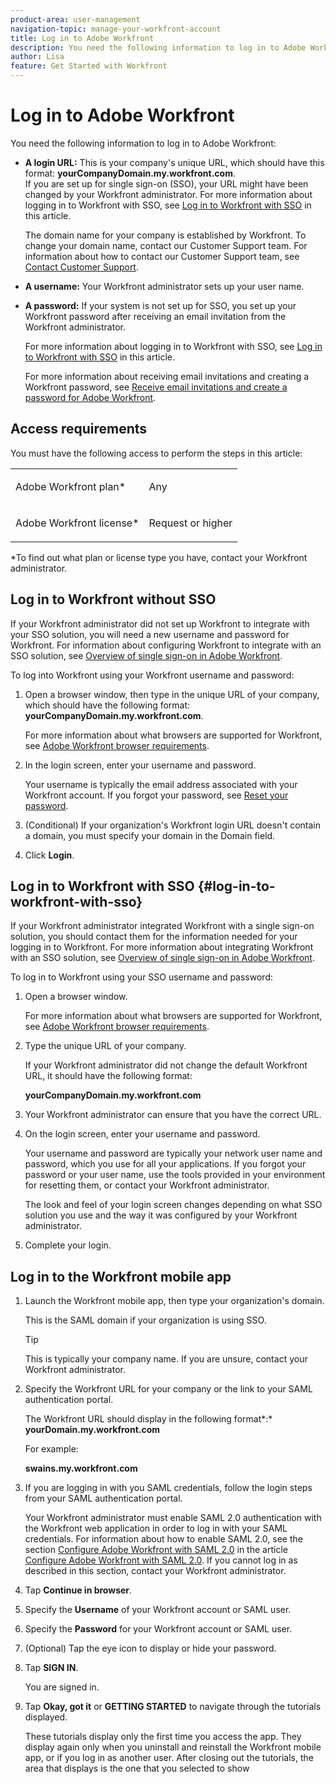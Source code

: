```yaml
---
product-area: user-management
navigation-topic: manage-your-workfront-account
title: Log in to Adobe Workfront
description: You need the following information to log in to Adobe Workfront - EDIT ME.
author: Lisa
feature: Get Started with Workfront
---
```


# Log in to Adobe Workfront

You need the following information to log in to Adobe Workfront:

* **A login URL:** This is your company's unique URL, which should have this format: **yourCompanyDomain.my.workfront.com**.  
  If you are set up for single sign-on (SSO), your URL might have been changed by your Workfront administrator. For more information about logging in to Workfront with SSO, see [Log in to Workfront with SSO](#log-in-to-workfront-with-sso) in this article.

  The domain name for your company is established by Workfront. To change your domain name, contact our Customer Support team. For information about how to contact our Customer Support team, see [Contact Customer Support](../../../workfront-basics/tips-tricks-and-troubleshooting/contact-customer-support.md).

* **A username:** Your Workfront administrator sets up your user name.
* **A password:** If your system is not set up for SSO, you set up your Workfront password after receiving an email invitation from the Workfront administrator.

  For more information about logging in to Workfront with SSO, see [Log in to Workfront with SSO](#log-in-to-workfront-with-sso) in this article.

  For more information about receiving email invitations and creating a Workfront password, see [Receive email invitations and create a password for Adobe Workfront](../../../workfront-basics/manage-your-account-and-profile/managing-your-workfront-account/receive-email-invitations.md).

## Access requirements

You must have the following access to perform the steps in this article:

<table style="table-layout:auto"> 
 <col> 
 </col> 
 <col> 
 </col> 
 <tbody> 
  <tr> 
   <td role="rowheader">Adobe Workfront plan*</td> 
   <td> <p>Any</p> </td> 
  </tr> 
  <tr> 
   <td role="rowheader">Adobe Workfront license*</td> 
   <td> <p>Request or higher</p> </td> 
  </tr> 
 </tbody> 
</table>

&#42;To find out what plan or license type you have, contact your Workfront administrator.

## Log in to Workfront without SSO

If your Workfront administrator did not set up Workfront to integrate with your SSO solution, you will need a new username and password for Workfront. For information about configuring Workfront to integrate with an SSO solution, see [Overview of single sign-on in Adobe Workfront](../../../administration-and-setup/add-users/single-sign-on/sso-in-workfront.md).

To log into Workfront using your Workfront username and password:

1. Open a browser window, then type in the unique URL of your company, which should have the following format: **yourCompanyDomain.my.workfront.com**.

   For more information about what browsers are supported for Workfront, see [Adobe Workfront browser requirements](../../../workfront-basics/workfront-browser-requirements.md).

1. In the login screen, enter your username and password.

   Your username is typically the email address associated with your Workfront account. If you forgot your password, see [Reset your password](../../../workfront-basics/manage-your-account-and-profile/managing-your-workfront-account/reset-your-password.md).

1. (Conditional) If your organization's Workfront login URL&nbsp;doesn't contain a domain, you must specify your domain in the Domain field.
1. Click **Login**.

## Log in to Workfront with SSO {#log-in-to-workfront-with-sso}

If your Workfront administrator integrated Workfront with a single sign-on solution, you should contact them for the information needed for your logging in to Workfront. For more information about integrating Workfront with an SSO solution, see [Overview of single sign-on in Adobe Workfront](../../../administration-and-setup/add-users/single-sign-on/sso-in-workfront.md).

To log in to Workfront using your SSO&nbsp;username and password:

1. Open a browser window.

   For more information about what browsers are supported for Workfront, see [Adobe Workfront browser requirements](../../../workfront-basics/workfront-browser-requirements.md).

1. Type the unique URL of your company.

   If your Workfront administrator did not change the default Workfront URL, it should have the following format:

   **yourCompanyDomain.my.workfront.com** 

1. Your Workfront administrator can ensure that you have the correct URL.
1. On the login screen, enter your username and password.

   Your username and password are typically&nbsp;your network user name and password, which you use for all your applications. If you forgot your password or your user name, use the tools provided in your environment for resetting them, or contact your Workfront administrator.

   The look and feel of your login screen changes depending on what SSO solution you use and the way it was configured by your Workfront administrator.&nbsp;

1. Complete your login.

## Log in to the Workfront mobile app

1. Launch the Workfront mobile app, then type your organization's domain.

   This is the SAML domain if your organization is using SSO.

   >[!TIP]
   >
   >This is typically your company name. If you are unsure, contact your Workfront administrator.

1. Specify the Workfront URL for your company or the link to your SAML authentication portal.

   The Workfront URL should display in the following format*:* 
   **yourDomain.my.workfront.com**

   For example:

   **swains.my.workfront.com** 

1. If you are logging in with you SAML credentials, follow the login steps from your SAML authentication portal.

   Your Workfront administrator must enable SAML 2.0 authentication with the Workfront web application in order to log in with your SAML credentials. For information about how to enable SAML 2.0, see the section [Configure Adobe Workfront with SAML 2.0](../../../administration-and-setup/add-users/single-sign-on/configure-workfront-saml-2.md#saml-with-workfront-web-app) in the article [Configure Adobe Workfront with SAML 2.0](../../../administration-and-setup/add-users/single-sign-on/configure-workfront-saml-2.md). If you cannot log in as described in this section, contact your Workfront administrator.

1. Tap **Continue in browser**.
1. Specify the **Username** of your Workfront account or SAML user.
1. Specify the **Password** for your Workfront account or SAML user.
1. (Optional) Tap the eye icon to display or hide your password.
1. Tap **SIGN IN**.

   You are signed in.

1. Tap **Okay, got it** or **GETTING STARTED** to navigate through the tutorials displayed.

   These tutorials display only the first time you access the app. They display again only when you uninstall and reinstall the Workfront mobile app, or if you log in as another user. After closing out the tutorials, the area that displays is the one that you selected to show

